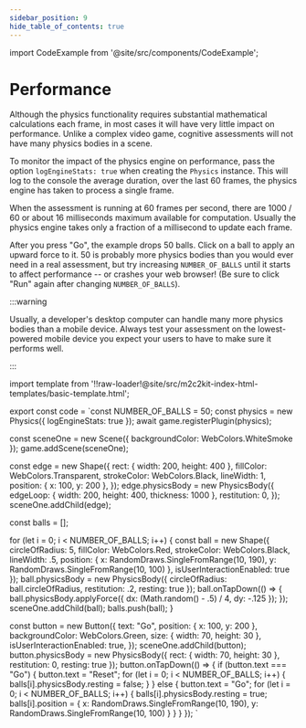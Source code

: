 ```yaml
---
sidebar_position: 9
hide_table_of_contents: true
---
```


import CodeExample from '@site/src/components/CodeExample';

# Performance

Although the physics functionality requires substantial mathematical calculations each frame, in most cases it will have very little impact on performance. Unlike a complex video game, cognitive assessments will not have many physics bodies in a scene.

To monitor the impact of the physics engine on performance, pass the option `logEngineStats: true` when creating the `Physics` instance. This will log to the console the average duration, over the last 60 frames, the physics engine has taken to process a single frame.

When the assessment is running at 60 frames per second, there are 1000 / 60 or about 16 milliseconds maximum available for computation. Usually the physics engine takes only a fraction of a millisecond to update each frame.

After you press "Go", the example drops 50 balls. Click on a ball to apply an upward force to it. 50 is probably more physics bodies than you would ever need in a real assessment, but try increasing `NUMBER_OF_BALLS` until it starts to affect performance -- or crashes your web browser! (Be sure to click "Run" again after changing `NUMBER_OF_BALLS`).

:::warning

Usually, a developer's desktop computer can handle many more physics bodies than a mobile device. Always test your assessment on the lowest-powered mobile device you expect your users to have to make sure it performs well.

:::

import template from '!!raw-loader!@site/src/m2c2kit-index-html-templates/basic-template.html';

export const code = `const NUMBER_OF_BALLS = 50;
const physics = new Physics({ logEngineStats: true });
await game.registerPlugin(physics);
 
const sceneOne = new Scene({
    backgroundColor: WebColors.WhiteSmoke
});
game.addScene(sceneOne);
 
const edge = new Shape({
    rect: { width: 200, height: 400 },
    fillColor: WebColors.Transparent,
    strokeColor: WebColors.Black,
    lineWidth: 1,
    position: { x: 100, y: 200 },
});
edge.physicsBody = new PhysicsBody({
    edgeLoop: { width: 200, height: 400, thickness: 1000 },
    restitution: 0,
});
sceneOne.addChild(edge);
 
const balls = [];
 
for (let i = 0; i < NUMBER_OF_BALLS; i++) {
    const ball = new Shape({
        circleOfRadius: 5,
        fillColor: WebColors.Red,
        strokeColor: WebColors.Black,
        lineWidth: .5,
        position: {
            x: RandomDraws.SingleFromRange(10, 190),
            y: RandomDraws.SingleFromRange(10, 100)
        },
        isUserInteractionEnabled: true
    });
    ball.physicsBody = new PhysicsBody({
        circleOfRadius: ball.circleOfRadius,
        restitution: .2,
        resting: true
    });
    ball.onTapDown(() => {
        ball.physicsBody.applyForce({
            dx: (Math.random() - .5) / 4, dy: -.125
        });
    });
    sceneOne.addChild(ball);
    balls.push(ball);
}
 
const button = new Button({
    text: "Go",
    position: { x: 100, y: 200 },
    backgroundColor: WebColors.Green,
    size: { width: 70, height: 30 },
    isUserInteractionEnabled: true,
});
sceneOne.addChild(button);
button.physicsBody = new PhysicsBody({
    rect: { width: 70, height: 30 },
    restitution: 0,
    resting: true
});
button.onTapDown(() => {
    if (button.text === "Go") {
        button.text = "Reset";
        for (let i = 0; i < NUMBER_OF_BALLS; i++) {
            balls[i].physicsBody.resting = false;
        }
    } else {
        button.text = "Go";
        for (let i = 0; i < NUMBER_OF_BALLS; i++) {
            balls[i].physicsBody.resting = true;
            balls[i].position = {
                x: RandomDraws.SingleFromRange(10, 190),
                y: RandomDraws.SingleFromRange(10, 100)
            }
        }
    }
});
`

<CodeExample code={code} template={template} console="true"/>
